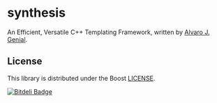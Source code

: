 synthesis
=========

An Efficient, Versatile C++ Templating Framework, written by [Alvaro J. Genial](http://alva.ro).

License
-------

This library is distributed under the Boost [LICENSE](./LICENSE_1_0.txt).


[![Bitdeli Badge](https://d2weczhvl823v0.cloudfront.net/ajg/synthesis/trend.png)](https://bitdeli.com/free "Bitdeli Badge")

